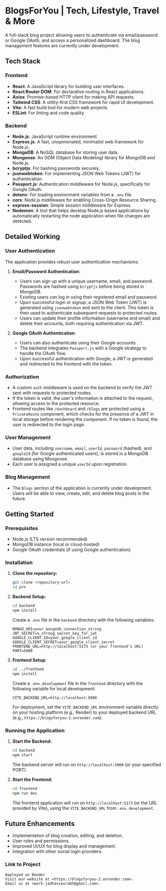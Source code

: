 # BlogsForYou | Tech, Lifestyle, Travel & More

A full-stack blog project allowing users to authenticate via email/password or Google OAuth, and access a personalized dashboard. The blog management features are currently under development.

## Tech Stack

### Frontend

- **React**: A JavaScript library for building user interfaces.
- **React Router DOM**: For declarative routing in React applications.
- **Axios**: Promise-based HTTP client for making API requests.
- **Tailwind CSS**: A utility-first CSS framework for rapid UI development.
- **Vite**: A fast build tool for modern web projects.
- **ESLint**: For linting and code quality.

### Backend

- **Node.js**: JavaScript runtime environment.
- **Express.js**: A fast, unopinionated, minimalist web framework for Node.js.
- **MongoDB**: A NoSQL database for storing user data.
- **Mongoose**: An ODM (Object Data Modeling) library for MongoDB and Node.js.
- **bcryptjs**: For hashing passwords securely.
- **jsonwebtoken**: For implementing JSON Web Tokens (JWT) for authentication.
- **Passport.js**: Authentication middleware for Node.js, specifically for Google OAuth.
- **dotenv**: For loading environment variables from a `.env` file.
- **cors**: Node.js middleware for enabling Cross-Origin Resource Sharing.
- **express-session**: Simple session middleware for Express.
- **Nodemon**: A tool that helps develop Node.js based applications by automatically restarting the node application when file changes are detected.

## Detailed Working

### User Authentication

The application provides robust user authentication mechanisms:

1.  **Email/Password Authentication**:

    - Users can sign up with a unique username, email, and password. Passwords are
      hashed using `bcryptjs` before being stored in MongoDB.
    - Existing users can log in using their registered email and password.
    - Upon successful login or signup, a JSON Web Token (JWT) is generated
      using `jsonwebtoken` and sent to the client. This token is then used
      to authenticate subsequent requests to protected routes.
    - Users can update their profile information (username and email) and
      delete their accounts, both requiring authentication via JWT.

2.  **Google OAuth Authentication**:
    - Users can also authenticate using their Google accounts.
    - The backend integrates `Passport.js` with a Google strategy to handle
      the OAuth flow.
    - Upon successful authentication with Google, a JWT is generated and
      redirected to the frontend with the token.

### Authorization

- A custom `auth` middleware is used on the backend to verify the JWT sent
  with requests to protected routes.
- If the token is valid, the user's information is attached to the request,
  allowing access to the protected resource.
- Frontend routes like `/dashboard` and `/blogs` are protected using a `PrivateRoute`
  component, which checks for the presence of a JWT in local storage before
  rendering the component. If no token is found, the user is redirected to the
  login page.

### User Management

- User data, including `username`, `email`, `userId`, `password` (hashed),
  and `googleId` (for Google authenticated users), is stored in a MongoDB
  database using Mongoose.
- Each user is assigned a unique `userId` upon registration.

### Blog Management

- The `Blogs` section of the application is currently under development.
  Users will be able to view, create, edit, and delete blog posts in the future.

## Getting Started

### Prerequisites

- Node.js (LTS version recommended)
- MongoDB instance (local or cloud-hosted)
- Google OAuth credentials (if using Google authentication)

### Installation

1.  **Clone the repository:**

    ```bash
    git clone <repository-url>
    cd pro
    ```

2.  **Backend Setup:**

    ```bash
    cd backend
    npm install
    ```

    Create a `.env` file in the `backend` directory with the following variables:

    ```
    MONGO_URI=your_mongodb_connection_string
    JWT_SECRET=a_strong_secret_key_for_jwt
    GOOGLE_CLIENT_ID=your_google_client_id
    GOOGLE_CLIENT_SECRET=your_google_client_secret
    FRONTEND_URL=http://localhost:5173 (or your frontend's URL)
    PORT=5000
    ```

3.  **Frontend Setup:**
    ```bash
    cd ../frontend
    npm install
    ```
    Create a `.env.development` file in the `frontend` directory with the following variable for local development:
    ```
    VITE_BACKEND_URL=http://localhost:5000
    ```
    For deployment, set the `VITE_BACKEND_URL` environment variable directly on your hosting platform (e.g., Render) to your deployed backend URL (e.g., `https://blogsforyou-2.onrender.com`).

### Running the Application

1.  **Start the Backend:**

    ```bash
    cd backend
    npm start
    ```

    The backend server will run on `http://localhost:5000` (or your specified PORT).

2.  **Start the Frontend:**
    ```bash
    cd frontend
    npm run dev
    ```
    The frontend application will run on `http://localhost:5173` (or the URL provided by Vite), using the `VITE_BACKEND_URL` from `.env.development`.

## Future Enhancements

- Implementation of blog creation, editing, and deletion.
- User roles and permissions.
- Improved UI/UX for blog display and management.
- Integration with other social login providers.

### Link to Project

    Deployed on Render
    Visit our website at <https://blogsforyou-2.onrender.com>.
    Email us at <work.jadhavsaurabh@gmail.com>.
